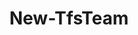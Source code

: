 ﻿---
title: New-TfsTeam
breadcrumbs: [ "Team" ]
parent: "Team"
description: "Creates a new team. "
remarks: 
parameterSets: 
  "_All_": [ AreaPaths, BacklogIteration, Collection, DefaultAreaPath, DefaultIterationMacro, Description, IterationPaths, NoBacklogIteration, NoDefaultArea, Passthru, Project, Server, Team ] 
  "Set team settings":  
    Team: 
      type: "string"  
      position: "0"  
      required: true  
    AreaPaths: 
      type: "string[]"  
    BacklogIteration: 
      type: "string"  
    Collection: 
      type: "object"  
    DefaultAreaPath: 
      type: "string"  
    DefaultIterationMacro: 
      type: "string"  
    Description: 
      type: "string"  
    IterationPaths: 
      type: "string[]"  
    NoBacklogIteration: 
      type: "SwitchParameter"  
    NoDefaultArea: 
      type: "SwitchParameter"  
    Passthru: 
      type: "SwitchParameter"  
    Project: 
      type: "object"  
    Server: 
      type: "object" 
parameters: 
  - name: "Team" 
    description: "Specifies the name of the new team. " 
    required: true 
    globbing: false 
    pipelineInput: "true (ByValue)" 
    position: 0 
    type: "string" 
    aliases: [ Name ] 
  - name: "Name" 
    description: "Specifies the name of the new team. This is an alias of the Team parameter." 
    required: true 
    globbing: false 
    pipelineInput: "true (ByValue)" 
    position: 0 
    type: "string" 
    aliases: [ Name ] 
  - name: "DefaultAreaPath" 
    description: "Specifies the team's default area path (or \"team field\"). The default area path is assigned automatically to all work items created in a team's backlog and/or board. When omitted, an area path may still be associated to this team depending on whether NoAutomaticAreaPath is set " 
    globbing: false 
    type: "string" 
    aliases: [ TeamFieldValue ] 
  - name: "TeamFieldValue" 
    description: "Specifies the team's default area path (or \"team field\"). The default area path is assigned automatically to all work items created in a team's backlog and/or board. When omitted, an area path may still be associated to this team depending on whether NoAutomaticAreaPath is set This is an alias of the DefaultAreaPath parameter." 
    globbing: false 
    type: "string" 
    aliases: [ TeamFieldValue ] 
  - name: "NoDefaultArea" 
    description: "Do not associate an area path automatically to the new team. When omitted, an area path is created (if needed) and then is set as the default area path / team field " 
    globbing: false 
    type: "SwitchParameter" 
    defaultValue: "False" 
  - name: "AreaPaths" 
    description: "Specifies the backlog area path(s) that are associated with this team. Wildcards are supported. When the path ends with an asterisk, all child area paths will be included recursively. Otherwise, only the area itself (without its children) will be included. To include the children of the default area path, use the wildcard character (*) without a path. " 
    globbing: false 
    type: "string[]" 
  - name: "BacklogIteration" 
    description: "Specifies the team's backlog iteration path. When omitted, defaults to the team project's root iteration. " 
    globbing: false 
    type: "string" 
    defaultValue: "\\" 
  - name: "DefaultIterationMacro" 
    description: "Specifies the default iteration macro. When omitted, defaults to \"@CurrentIteration\". " 
    globbing: false 
    type: "string" 
    defaultValue: "@CurrentIteration" 
  - name: "IterationPaths" 
    description: "Specifies the backlog iteration path(s) that are associated with this team. Wildcards are supported. " 
    globbing: false 
    type: "string[]" 
  - name: "NoBacklogIteration" 
    description: "Do not associate an iteration path automatically to the new team. When omitted, an iteration path is created (if needed) and then is set as the default backlog iteration " 
    globbing: false 
    type: "SwitchParameter" 
    defaultValue: "False" 
  - name: "Description" 
    description: "Specifies a description of the new team. " 
    globbing: false 
    type: "string" 
  - name: "Passthru" 
    description: "Returns the results of the command. By default, this cmdlet does not generate any output. " 
    globbing: false 
    type: "SwitchParameter" 
    defaultValue: "False" 
  - name: "Project" 
    description: "Specifies the name of the Team Project, its ID (a GUID), or a Microsoft.TeamFoundation.Core.WebApi.TeamProject object to connect to. When omitted, it defaults to the connection set by Connect-TfsTeamProject (if any). For more details, see the Get-TfsTeamProject cmdlet. " 
    globbing: false 
    type: "object" 
  - name: "Collection" 
    description: "Specifies the URL to the Team Project Collection or Azure DevOps Organization to connect to, a TfsTeamProjectCollection object (Windows PowerShell only), or a VssConnection object. You can also connect to an Azure DevOps Services organizations by simply providing its name instead of the full URL. For more details, see the Get-TfsTeamProjectCollection cmdlet. When omitted, it defaults to the connection set by Connect-TfsTeamProjectCollection (if any). " 
    globbing: false 
    type: "object" 
    aliases: [ Organization ] 
  - name: "Organization" 
    description: "Specifies the URL to the Team Project Collection or Azure DevOps Organization to connect to, a TfsTeamProjectCollection object (Windows PowerShell only), or a VssConnection object. You can also connect to an Azure DevOps Services organizations by simply providing its name instead of the full URL. For more details, see the Get-TfsTeamProjectCollection cmdlet. When omitted, it defaults to the connection set by Connect-TfsTeamProjectCollection (if any). This is an alias of the Collection parameter." 
    globbing: false 
    type: "object" 
    aliases: [ Organization ] 
  - name: "Server" 
    description: "Specifies the URL to the Team Foundation Server to connect to, a TfsConfigurationServer object (Windows PowerShell only), or a VssConnection object. When omitted, it defaults to the connection set by Connect-TfsConfiguration (if any). For more details, see the Get-TfsConfigurationServer cmdlet. " 
    globbing: false 
    type: "object"
inputs: 
  - type: "System.String" 
    description: "Specifies the name of the new team. "
outputs: 
  - type: "TfsCmdlets.Models.Team" 
    description: 
notes: 
relatedLinks: 
  - text: "Online Version:" 
    uri: "https://tfscmdlets.dev/docs/cmdlets/Team/New-TfsTeam"
aliases: 
examples: 
---
